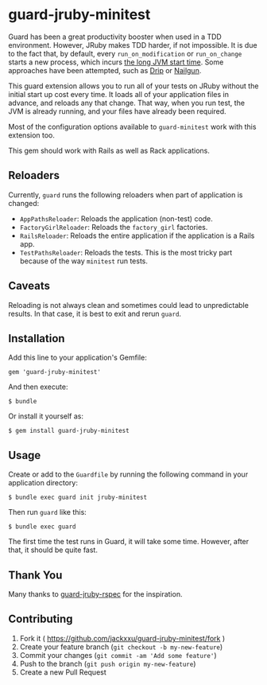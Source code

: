 # guard-jruby-minitest

Guard has been a great productivity booster when used in a TDD environment. However, JRuby makes TDD harder, if not impossible. It is due to the fact that, by default, every `run_on_modification` or `run_on_change` starts a new process, which incurs [the long JVM start time]. Some approaches have been attempted, such as [Drip] or [Nailgun].

This guard extension allows you to run all of your tests on JRuby without the initial start up cost every time. It loads all of your application files in advance, and reloads any that change. That way, when you run test, the JVM is already running, and your files have already been required.

Most of the configuration options available to `guard-minitest` work with this extension too.

This gem should work with Rails as well as Rack applications.

## Reloaders

Currently, `guard` runs the following reloaders when part of application is changed:

* `AppPathsReloader`: Reloads the application (non-test) code.
* `FactoryGirlReloader`: Reloads the `factory_girl` factories.
* `RailsReloader`: Reloads the entire application if the application is a Rails app.
* `TestPathsReloader`: Reloads the tests. This is the most tricky part because of the way `minitest` run tests.

## Caveats

Reloading is not always clean and sometimes could lead to unpredictable results. In that case, it is best to exit and rerun `guard`.

## Installation

Add this line to your application's Gemfile:

    gem 'guard-jruby-minitest'

And then execute:

    $ bundle

Or install it yourself as:

    $ gem install guard-jruby-minitest

## Usage

Create or add to the `Guardfile` by running the following command in your application directory:

    $ bundle exec guard init jruby-minitest

Then run `guard` like this:

    $ bundle exec guard

The first time the test runs in Guard, it will take some time. However, after that, it should be quite fast.

## Thank You

Many thanks to [guard-jruby-rspec] for the inspiration.

## Contributing

1. Fork it ( https://github.com/jackxxu/guard-jruby-minitest/fork )
2. Create your feature branch (`git checkout -b my-new-feature`)
3. Commit your changes (`git commit -am 'Add some feature'`)
4. Push to the branch (`git push origin my-new-feature`)
5. Create a new Pull Request

[the long JVM start time]: https://github.com/jruby/jruby/wiki/Improving-startup-time
[Drip]: https://github.com/ninjudd/drip/wiki/JRuby
[Nailgun]: https://github.com/jruby/jruby/wiki/JRubyWithNailgun
[guard-jruby-rspec]: https://github.com/jkutner/guard-jruby-rspec
